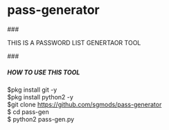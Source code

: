 # pass-generator
###<p> THIS IS A PASSWORD LIST GENERTAOR TOOL </p>
###<h5> HOW TO USE THIS TOOL </h5>
$pkg install git -y<br>
$pkg install python2 -y<br>
$git clone https://github.com/sgmods/pass-generator <br>
$ cd pass-gen <br>
$ python2 pass-gen.py



